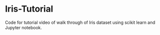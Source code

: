 # Iris-Tutorial
Code for tutorial video of walk through of Iris dataset using scikit learn and Jupyter notebook.
